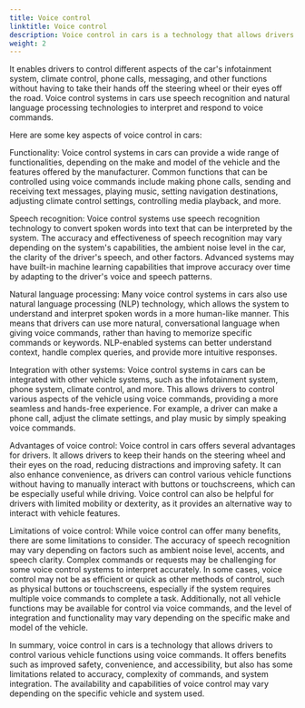 ```yaml
---
title: Voice control
linktitle: Voice control
description: Voice control in cars is a technology that allows drivers to interact with various vehicle features and functions using voice commands.
weight: 2
---
```

<!-- markdownlint-disable MD033 -->

 It enables drivers to control different aspects of the car's infotainment system, climate control, phone calls, messaging, and other functions without having to take their hands off the steering wheel or their eyes off the road. Voice control systems in cars use speech recognition and natural language processing technologies to interpret and respond to voice commands.

Here are some key aspects of voice control in cars:

Functionality: Voice control systems in cars can provide a wide range of functionalities, depending on the make and model of the vehicle and the features offered by the manufacturer. Common functions that can be controlled using voice commands include making phone calls, sending and receiving text messages, playing music, setting navigation destinations, adjusting climate control settings, controlling media playback, and more.

Speech recognition: Voice control systems use speech recognition technology to convert spoken words into text that can be interpreted by the system. The accuracy and effectiveness of speech recognition may vary depending on the system's capabilities, the ambient noise level in the car, the clarity of the driver's speech, and other factors. Advanced systems may have built-in machine learning capabilities that improve accuracy over time by adapting to the driver's voice and speech patterns.

Natural language processing: Many voice control systems in cars also use natural language processing (NLP) technology, which allows the system to understand and interpret spoken words in a more human-like manner. This means that drivers can use more natural, conversational language when giving voice commands, rather than having to memorize specific commands or keywords. NLP-enabled systems can better understand context, handle complex queries, and provide more intuitive responses.

Integration with other systems: Voice control systems in cars can be integrated with other vehicle systems, such as the infotainment system, phone system, climate control, and more. This allows drivers to control various aspects of the vehicle using voice commands, providing a more seamless and hands-free experience. For example, a driver can make a phone call, adjust the climate settings, and play music by simply speaking voice commands.

Advantages of voice control: Voice control in cars offers several advantages for drivers. It allows drivers to keep their hands on the steering wheel and their eyes on the road, reducing distractions and improving safety. It can also enhance convenience, as drivers can control various vehicle functions without having to manually interact with buttons or touchscreens, which can be especially useful while driving. Voice control can also be helpful for drivers with limited mobility or dexterity, as it provides an alternative way to interact with vehicle features.

Limitations of voice control: While voice control can offer many benefits, there are some limitations to consider. The accuracy of speech recognition may vary depending on factors such as ambient noise level, accents, and speech clarity. Complex commands or requests may be challenging for some voice control systems to interpret accurately. In some cases, voice control may not be as efficient or quick as other methods of control, such as physical buttons or touchscreens, especially if the system requires multiple voice commands to complete a task. Additionally, not all vehicle functions may be available for control via voice commands, and the level of integration and functionality may vary depending on the specific make and model of the vehicle.

In summary, voice control in cars is a technology that allows drivers to control various vehicle functions using voice commands. It offers benefits such as improved safety, convenience, and accessibility, but also has some limitations related to accuracy, complexity of commands, and system integration. The availability and capabilities of voice control may vary depending on the specific vehicle and system used.
